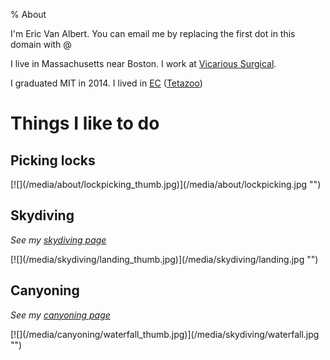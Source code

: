 % About

I'm Eric Van Albert. You can email me by replacing the first dot in this domain with @

I live in Massachusetts near Boston. I work at [Vicarious Surgical](http://vicarioussurgical.com/).

I graduated MIT in 2014. I lived in [EC](http://eastcamp.us/) ([Tetazoo](http://tetazoo.scripts.mit.edu/))

# Things I like to do

## Picking locks
<p class="images">
[![](/media/about/lockpicking_thumb.jpg)](/media/about/lockpicking.jpg "")
</p>

## Skydiving

*See my [skydiving page](/skydiving)*

<p class="images">
[![](/media/skydiving/landing_thumb.jpg)](/media/skydiving/landing.jpg "")
</p>

## Canyoning

*See my [canyoning page](/canyoning)*

<p class="images">
[![](/media/canyoning/waterfall_thumb.jpg)](/media/skydiving/waterfall.jpg "")
</p>
